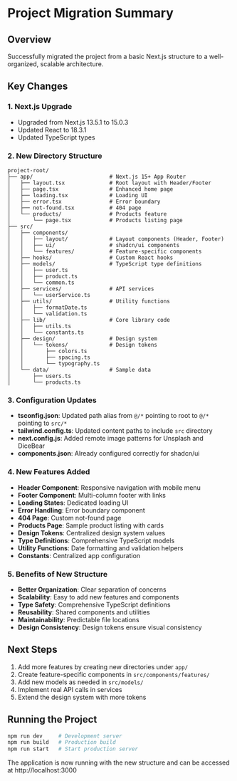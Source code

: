 # Project Migration Summary

## Overview
Successfully migrated the project from a basic Next.js structure to a well-organized, scalable architecture.

## Key Changes

### 1. Next.js Upgrade
- Upgraded from Next.js 13.5.1 to 15.0.3
- Updated React to 18.3.1
- Updated TypeScript types

### 2. New Directory Structure
```
project-root/
├── app/                        # Next.js 15+ App Router
│   ├── layout.tsx              # Root layout with Header/Footer
│   ├── page.tsx                # Enhanced home page
│   ├── loading.tsx             # Loading UI
│   ├── error.tsx               # Error boundary
│   ├── not-found.tsx           # 404 page
│   └── products/               # Products feature
│       └── page.tsx            # Products listing page
├── src/
│   ├── components/             
│   │   ├── layout/             # Layout components (Header, Footer)
│   │   ├── ui/                 # shadcn/ui components
│   │   └── features/           # Feature-specific components
│   ├── hooks/                  # Custom React hooks
│   ├── models/                 # TypeScript type definitions
│   │   ├── user.ts
│   │   ├── product.ts
│   │   └── common.ts
│   ├── services/               # API services
│   │   └── userService.ts
│   ├── utils/                  # Utility functions
│   │   ├── formatDate.ts
│   │   └── validation.ts
│   ├── lib/                    # Core library code
│   │   ├── utils.ts
│   │   └── constants.ts
│   ├── design/                 # Design system
│   │   └── tokens/             # Design tokens
│   │       ├── colors.ts
│   │       ├── spacing.ts
│   │       └── typography.ts
│   └── data/                   # Sample data
│       ├── users.ts
│       └── products.ts
```

### 3. Configuration Updates
- **tsconfig.json**: Updated path alias from `@/*` pointing to root to `@/*` pointing to `src/*`
- **tailwind.config.ts**: Updated content paths to include `src` directory
- **next.config.js**: Added remote image patterns for Unsplash and DiceBear
- **components.json**: Already configured correctly for shadcn/ui

### 4. New Features Added
- **Header Component**: Responsive navigation with mobile menu
- **Footer Component**: Multi-column footer with links
- **Loading States**: Dedicated loading UI
- **Error Handling**: Error boundary component
- **404 Page**: Custom not-found page
- **Products Page**: Sample product listing with cards
- **Design Tokens**: Centralized design system values
- **Type Definitions**: Comprehensive TypeScript models
- **Utility Functions**: Date formatting and validation helpers
- **Constants**: Centralized app configuration

### 5. Benefits of New Structure
- **Better Organization**: Clear separation of concerns
- **Scalability**: Easy to add new features and components
- **Type Safety**: Comprehensive TypeScript definitions
- **Reusability**: Shared components and utilities
- **Maintainability**: Predictable file locations
- **Design Consistency**: Design tokens ensure visual consistency

## Next Steps
1. Add more features by creating new directories under `app/`
2. Create feature-specific components in `src/components/features/`
3. Add new models as needed in `src/models/`
4. Implement real API calls in services
5. Extend the design system with more tokens

## Running the Project
```bash
npm run dev     # Development server
npm run build   # Production build
npm run start   # Start production server
```

The application is now running with the new structure and can be accessed at http://localhost:3000
